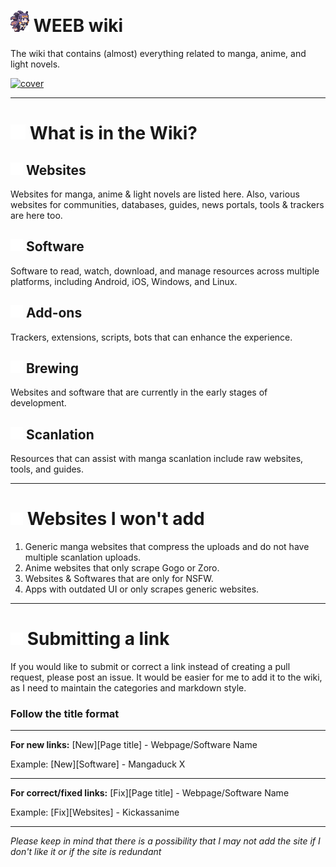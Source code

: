 # <img src="/static/asset/inaspin.gif" width="30px"> WEEB wiki

The wiki that contains (almost) everything related to manga, anime, and light novels.

[![cover](https://raw.githubusercontent.com/anotherduckling/weebwiki/main/static/thumb/cover.png)](https://weeb.pages.dev/)
___
# <img src="/static/rm/repo.svg" width="24px"> What is in the Wiki?

## <img src="/static/rm/globe.svg" width="20px"> Websites
Websites for manga, anime & light novels are listed here. Also, various websites for communities, databases, guides, news portals, tools & trackers are here too.

## <img src="/static/rm/package.svg" width="20px"> Software
Software to read, watch, download, and manage resources across multiple platforms, including Android, iOS, Windows, and Linux.

## <img src="/static/rm/plug.svg" width="20px"> Add-ons
Trackers, extensions, scripts, bots that can enhance the experience. 

## <img src="/static/rm/beaker.svg" width="20px"> Brewing
 Websites and software that are currently in the early stages of development.

## <img src="/static/rm/typography.svg" width="20px"> Scanlation
Resources that can assist with manga scanlation include raw websites, tools, and guides.
___

# <img src="/static/rm/x.svg" width="20px"> Websites I won't add
1. Generic manga websites that compress the uploads and do not have multiple scanlation uploads.
2. Anime websites that only scrape Gogo or Zoro.
3. Websites & Softwares that are only for NSFW.
4. Apps with outdated UI or only scrapes generic websites.

___

# <img src="/static/rm/pr.svg" width="20px"> Submitting a link
If you would like to submit or correct a link instead of creating a pull request, please post an issue. It would be easier for me to add it to the wiki, as I need to maintain the categories and markdown style.

### Follow the title format
___
**For new links:** [New][Page title] - Webpage/Software Name

Example: [New][Software] - Mangaduck X
___
**For correct/fixed links:** [Fix][Page title] - Webpage/Software Name

Example: [Fix][Websites] - Kickassanime
___

*Please keep in mind that there is a possibility that I may not add the site if I don't like it or if the site is redundant*